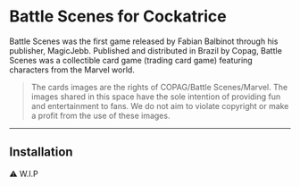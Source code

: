 # Battle Scenes for Cockatrice

Battle Scenes was the first game released by Fabian Balbinot through his publisher, MagicJebb. Published and distributed in Brazil by Copag, Battle Scenes was a collectible card game (trading card game) featuring characters from the Marvel world.

> The cards images are the rights of COPAG/Battle Scenes/Marvel. The images shared in this space have the sole intention of providing fun and entertainment to fans. We do not aim to violate copyright or make a profit from the use of these images.

---

## Installation

⚠ W.I.P
